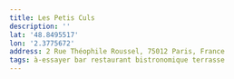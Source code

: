```yaml
---
title: Les Petis Culs
description: ''
lat: '48.8495517'
lon: '2.3775672'
address: 2 Rue Théophile Roussel, 75012 Paris, France
tags: à-essayer bar restaurant bistronomique terrasse
---
```

